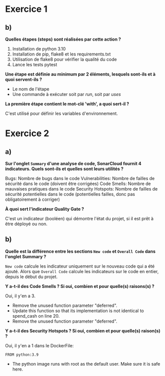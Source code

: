 # Exercice 1

## b)

**Quelles étapes (steps) sont réalisées par cette action ?**

1. Installation de python 3.10
2. Installation de pip, flake8 et les requirements.txt
3. Utilisation de flake8 pour vérifier la qualité du code
4. Lance les tests pytest

**Une étape est définie au minimum par 2 éléments, lesquels sont-ils et à quoi servent-ils ?**

- Le nom de l'étape
- Une commande à exécuter soit par *run*, soit par *uses*

**La première étape contient le mot-clé 'with', a quoi sert-il ?**

C'est utilisé pour définir les variables d'environnement.


# Exercice 2

## a)

**Sur l'onglet `Summary` d'une analyse de code, SonarCloud fournit 4 indicateurs. Quels sont-ils et quelles sont leurs utilités ?**

Bugs: Nombre de bugs dans le code
Vulnerabilities: Nombre de failles de sécurité dans le code (doivent être corrigées)
Code Smells: Nombre de mauvaises pratiques dans le code
Security Hotspots: Nombre de failles de sécurité potentielles dans le code (potentielles failles, donc pas obligatoirement à corriger)

**À quoi sert l'indicateur Quality Gate ?**

C'est un indicateur (booléen) qui démontre l'état du projet, si il est prêt à être déployé ou non.


## b)

**Quelle est la différence entre les sections `New code` et `Overall Code` dans l'onglet Summary ?**

`New code` calcule les indicateur uniquement sur le nouveau code qui a été ajouté. Alors que `Overall Code` calcule les indicateurs sur le code en entier, depuis le début du projet.

**Y a-t-il des Code Smells ? Si oui, combien et pour quelle(s) raisons(s) ?**

Oui, il y'en a 3.
- Remove the unused function parameter "deferred".
- Update this function so that its implementation is not identical to spend_cash on line 20.
- Remove the unused function parameter "deferred".

**Y a-t-il des Security Hotspots ? Si oui, combien et pour quelle(s) raison(s) ?**

Oui, il y'en a 1 dans le DockerFile:

`FROM python:3.9`

- The python image runs with root as the default user. Make sure it is safe here.
